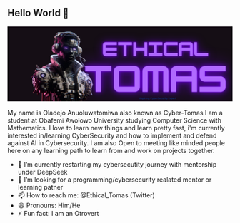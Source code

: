 
## Hello World 👋
<img alt="My banner" src="EthicalTomas Header.png" width="" height="" align=""> 

My name is Oladejo Anuoluwatomiwa also known as Cyber-Tomas I am a student at Obafemi Awolowo University studying Computer Science with Mathematics.
I love to learn new things and learn pretty fast, i'm currently interested in/learning CyberSecurity and how to implement and defend against AI in Cybersecurity.
I am also Open to meeting like minded people here on any learning path to learn from and work on projects together.


- 🌱 I’m currently restarting my cybersecutity journey with mentorship under DeepSeek
- 🤔 I’m looking for a programming/cybersecurity realated mentor or learning patner 
- 📫 How to reach me: @Ethical_Tomas (Twitter)
- 😄 Pronouns: Him/He
- ⚡ Fun fact: I am an Otrovert

<!-- - 🔭 I’m currently working on ...
- - 👯 I’m looking to collaborate on ...
  - - 💬 Ask me about ...
-->
